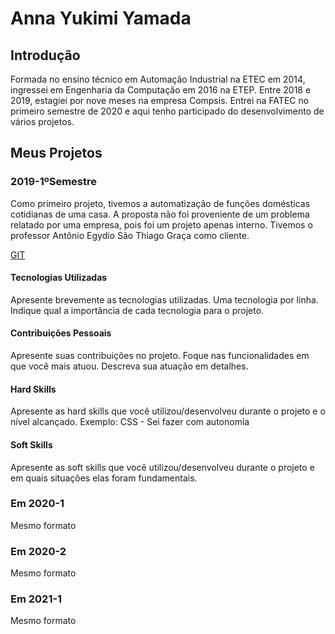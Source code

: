 # Anna Yukimi Yamada

## Introdução

Formada no ensino técnico em Automação Industrial na ETEC em 2014, ingressei em Engenharia da Computação em 2016 na ETEP. Entre 2018 e 2019, estagiei por nove meses na empresa Compsis. Entrei na FATEC no primeiro semestre de 2020 e aqui tenho participado do desenvolvimento de vários projetos.

## Meus Projetos

### 2019-1ºSemestre
Como primeiro projeto, tivemos a automatização de funções domésticas cotidianas de uma casa. A proposta não foi proveniente de um problema relatado por uma empresa, pois foi um projeto apenas interno. Tivemos o professor Antônio Egydio São Thiago Graça como cliente.

[GIT](https://www.google.com)

#### Tecnologias Utilizadas
Apresente brevemente as tecnologias utilizadas. Uma tecnologia por linha. Indique qual a importância de cada tecnologia para o projeto.

#### Contribuições Pessoais
Apresente suas contribuições no projeto. Foque nas funcionalidades em que você mais atuou. Descreva sua atuação em detalhes.

#### Hard Skills
Apresente as hard skills que você utilizou/desenvolveu durante o projeto e o nível alcançado. Exemplo: CSS - Sei fazer com autonomia

#### Soft Skills
Apresente as soft skills que você utilizou/desenvolveu durante o projeto e em quais situações elas foram fundamentais. 

### Em 2020-1
Mesmo formato

### Em 2020-2
Mesmo formato

### Em 2021-1
Mesmo formato
